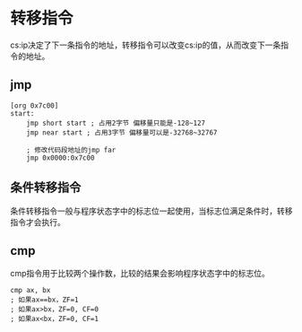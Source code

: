 # 转移指令

cs:ip决定了下一条指令的地址，转移指令可以改变cs:ip的值，从而改变下一条指令的地址。

## jmp

```
[org 0x7c00]
start:
    jmp short start ; 占用2字节 偏移量只能是-128~127
    jmp near start ; 占用3字节 偏移量可以是-32768~32767
    
    ; 修改代码段地址的jmp far
    jmp 0x0000:0x7c00
```

## 条件转移指令

条件转移指令一般与程序状态字中的标志位一起使用，当标志位满足条件时，转移指令才会执行。


## cmp

cmp指令用于比较两个操作数，比较的结果会影响程序状态字中的标志位。

```
cmp ax, bx
; 如果ax==bx，ZF=1
; 如果ax>bx，ZF=0, CF=0
; 如果ax<bx，ZF=0, CF=1
```